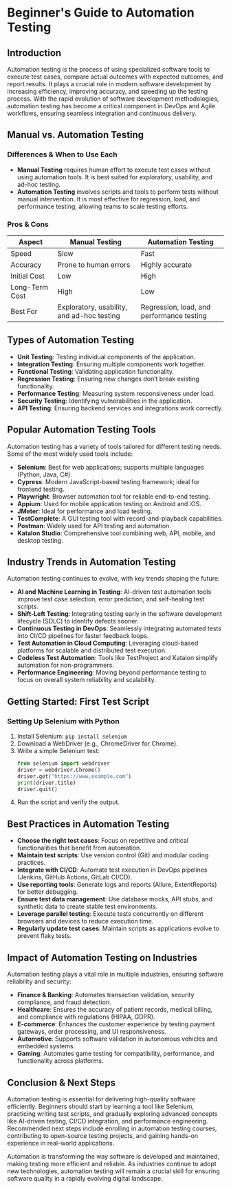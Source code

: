 
# Beginner's Guide to Automation Testing

## Introduction
Automation testing is the process of using specialized software tools to execute test cases, compare actual outcomes with expected outcomes, and report results. It plays a crucial role in modern software development by increasing efficiency, improving accuracy, and speeding up the testing process. With the rapid evolution of software development methodologies, automation testing has become a critical component in DevOps and Agile workflows, ensuring seamless integration and continuous delivery.

## Manual vs. Automation Testing
### Differences & When to Use Each
- **Manual Testing** requires human effort to execute test cases without using automation tools. It is best suited for exploratory, usability, and ad-hoc testing.
- **Automation Testing** involves scripts and tools to perform tests without manual intervention. It is most effective for regression, load, and performance testing, allowing teams to scale testing efforts.

### Pros & Cons
| Aspect | Manual Testing | Automation Testing |
|--------|---------------|--------------------|
| Speed | Slow | Fast |
| Accuracy | Prone to human errors | Highly accurate |
| Initial Cost | Low | High |
| Long-Term Cost | High | Low |
| Best For | Exploratory, usability, and ad-hoc testing | Regression, load, and performance testing |

## Types of Automation Testing
- **Unit Testing**: Testing individual components of the application.
- **Integration Testing**: Ensuring multiple components work together.
- **Functional Testing**: Validating application functionality.
- **Regression Testing**: Ensuring new changes don’t break existing functionality.
- **Performance Testing**: Measuring system responsiveness under load.
- **Security Testing**: Identifying vulnerabilities in the application.
- **API Testing**: Ensuring backend services and integrations work correctly.

## Popular Automation Testing Tools
Automation testing has a variety of tools tailored for different testing needs. Some of the most widely used tools include:

- **Selenium**: Best for web applications; supports multiple languages (Python, Java, C#).
- **Cypress**: Modern JavaScript-based testing framework; ideal for frontend testing.
- **Playwright**: Browser automation tool for reliable end-to-end testing.
- **Appium**: Used for mobile application testing on Android and iOS.
- **JMeter**: Ideal for performance and load testing.
- **TestComplete**: A GUI testing tool with record-and-playback capabilities.
- **Postman**: Widely used for API testing and automation.
- **Katalon Studio**: Comprehensive tool combining web, API, mobile, and desktop testing.

## Industry Trends in Automation Testing
Automation testing continues to evolve, with key trends shaping the future:
- **AI and Machine Learning in Testing**: AI-driven test automation tools improve test case selection, error prediction, and self-healing test scripts.
- **Shift-Left Testing**: Integrating testing early in the software development lifecycle (SDLC) to identify defects sooner.
- **Continuous Testing in DevOps**: Seamlessly integrating automated tests into CI/CD pipelines for faster feedback loops.
- **Test Automation in Cloud Computing**: Leveraging cloud-based platforms for scalable and distributed test execution.
- **Codeless Test Automation**: Tools like TestProject and Katalon simplify automation for non-programmers.
- **Performance Engineering**: Moving beyond performance testing to focus on overall system reliability and scalability.

## Getting Started: First Test Script
### Setting Up Selenium with Python
1. Install Selenium: `pip install selenium`
2. Download a WebDriver (e.g., ChromeDriver for Chrome).
3. Write a simple Selenium test:
   ```python
   from selenium import webdriver
   driver = webdriver.Chrome()
   driver.get("https://www.example.com")
   print(driver.title)
   driver.quit()
   ```
4. Run the script and verify the output.

## Best Practices in Automation Testing
- **Choose the right test cases**: Focus on repetitive and critical functionalities that benefit from automation.
- **Maintain test scripts**: Use version control (Git) and modular coding practices.
- **Integrate with CI/CD**: Automate test execution in DevOps pipelines (Jenkins, GitHub Actions, GitLab CI/CD).
- **Use reporting tools**: Generate logs and reports (Allure, ExtentReports) for better debugging.
- **Ensure test data management**: Use database mocks, API stubs, and synthetic data to create stable test environments.
- **Leverage parallel testing**: Execute tests concurrently on different browsers and devices to reduce execution time.
- **Regularly update test cases**: Maintain scripts as applications evolve to prevent flaky tests.

## Impact of Automation Testing on Industries
Automation testing plays a vital role in multiple industries, ensuring software reliability and security:
- **Finance & Banking**: Automates transaction validation, security compliance, and fraud detection.
- **Healthcare**: Ensures the accuracy of patient records, medical billing, and compliance with regulations (HIPAA, GDPR).
- **E-commerce**: Enhances the customer experience by testing payment gateways, order processing, and UI responsiveness.
- **Automotive**: Supports software validation in autonomous vehicles and embedded systems.
- **Gaming**: Automates game testing for compatibility, performance, and functionality across platforms.

## Conclusion & Next Steps
Automation testing is essential for delivering high-quality software efficiently. Beginners should start by learning a tool like Selenium, practicing writing test scripts, and gradually exploring advanced concepts like AI-driven testing, CI/CD integration, and performance engineering. Recommended next steps include enrolling in automation testing courses, contributing to open-source testing projects, and gaining hands-on experience in real-world applications. 

Automation is transforming the way software is developed and maintained, making testing more efficient and reliable. As industries continue to adopt new technologies, automation testing will remain a crucial skill for ensuring software quality in a rapidly evolving digital landscape.

